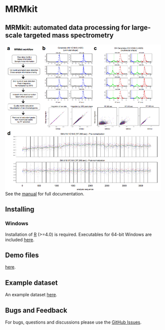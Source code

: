 # MRMkit

## MRMkit: automated data processing for large-scale targeted mass spectrometry
 
<img src="Figure1_small.png" align="left">

See the [manual](https://github.com/MRMkit/MRMkit/releases/latest) for full documentation.

## Installing 

### Windows

Installation of [R](https://cran.r-project.org/) (>=4.0) is required.
Executables for 64-bit Windows are included [here](https://github.com/MRMkit/MRMkit/releases/latest).

## Demo files

[here](https://drive.google.com/drive/folders/1jSTQ-dsxLj46cATDFGpcyq2Rd0GsBkb1?usp=sharing).

## Example dataset

An example dataset [here](https://drive.google.com/drive/folders/18VtbYfto3sXIJfTpOUetuunyraTCyqdf).

## Bugs and Feedback

For bugs, questions and discussions please use the [GitHub Issues](https://github.com/MRMkit/MRMkit/issues).

